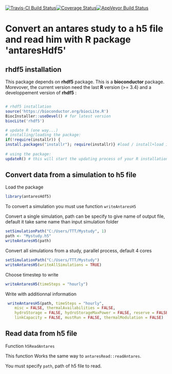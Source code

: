 [![Travis-CI Build Status](https://travis-ci.org/rte-antares-rpackage/antaresHDF5.svg?branch=master)](https://travis-ci.org/rte-antares-rpackage/antaresHDF5)[![Coverage Status](https://img.shields.io/codecov/c/github/rte-antares-rpackage/antaresHDF5/master.svg)](https://codecov.io/github/rte-antares-rpackage/antaresHDF5?branch=master)[![AppVeyor Build Status](https://ci.appveyor.com/api/projects/status/github/rte-antares-rpackage/antaresHDF5?branch=master&svg=true)](https://ci.appveyor.com/project/rte-antares-rpackage/antaresHDF5)

# Convert an antares study to a h5 file and read him with R package 'antaresHdf5'

## rhdf5 installation

This package depends on **rhdf5** package. This is a **bioconductor** package. Morevover, the current version need the last **R** version (>= 3.4) and a developpement version of **rhdf5** : 

```r

# rhdf5 installation
source('https://bioconductor.org/biocLite.R')
BiocInstaller::useDevel() # for latest version
biocLite('rhdf5')

# update R (one way...)
# installing/loading the package:
if(!require(installr)) {
install.packages("installr"); require(installr)} #load / install+load installr
 
# using the package:
updateR() # this will start the updating process of your R installation.  It will check for newer versions, and if one is available, will guide you through the decisions you'd need to make.
```

## Convert data from a simulation to h5 file

Load the package

```r
library(antaresHdf5)
```

To convert a simulation you must use function ``writeAntaresH5``

Convert a single simulation, path can be specify to give name of output file, default it take same name than input simulation folder

```r
setSimulationPath("C:/Users/TTT/Mystudy", 1)
path <- "Mystudy.h5"
writeAntaresH5(path)
```

Convert all simulations from a study, parallel process, default 4 cores

```r
setSimulationPath("C:/Users/TTT/Mystudy")
writeAntaresH5(writeAllSimulations = TRUE)
```

Choose timestep to write
```r
writeAntaresH5(timeSteps = "hourly")
```

Write with additionnal information
```r
 writeAntaresH5(path, timeSteps = "hourly",
    misc = FALSE, thermalAvailabilities = FALSE,
    hydroStorage = FALSE, hydroStorageMaxPower = FALSE, reserve = FALSE,
    linkCapacity = FALSE, mustRun = FALSE, thermalModulation = FALSE)
```

## Read data from h5 file

Function ``h5ReadAntares``

This function Works the same way to ``antaresRead::readAntares``.

You must specify ``path``, path of h5 file to read.

